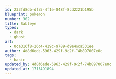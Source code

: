 ```yaml
---
id: 233fd8db-dfa5-4f1e-848f-8cd2221b195b
blueprint: pokemon
number: 302
title: Sableye
types:
  - dark
  - ghost
art:
  - 0ca316f8-26b4-419c-9789-d9e4aca531ee
author: 4d8d6ede-5963-429f-9c2f-74b897007e0c
tags:
  - basic
updated_by: 4d8d6ede-5963-429f-9c2f-74b897007e0c
updated_at: 1716491894
---
```

